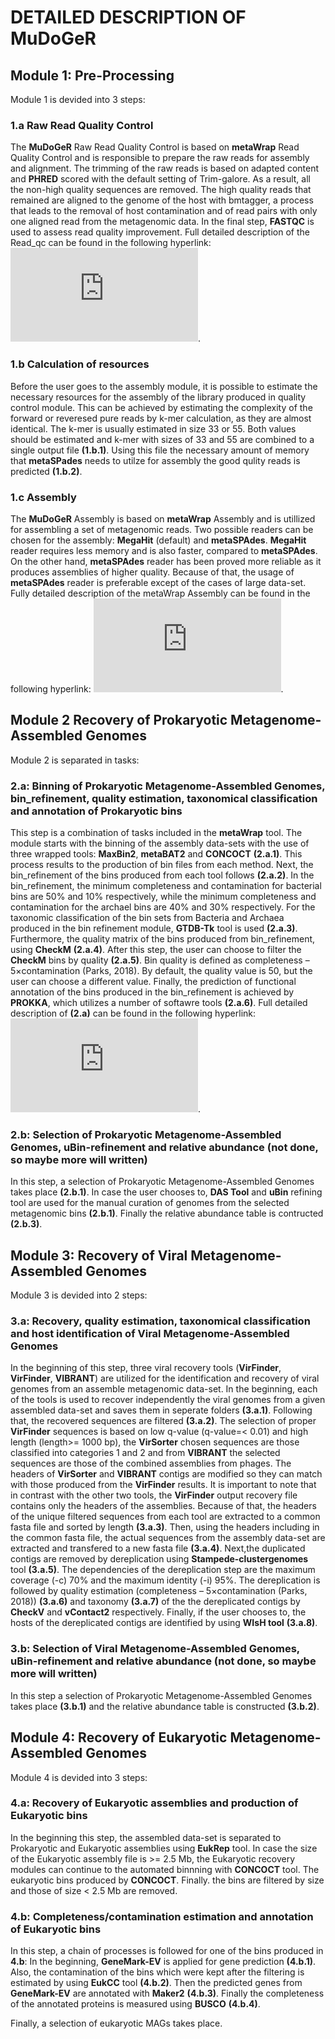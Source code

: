 # DETAILED DESCRIPTION OF MuDoGeR

## Module 1: Pre-Processing 
Module 1 is devided into 3 steps:

### 1.a Raw Read Quality Control
The **MuDoGeR** Raw Read Quality Control is based on **metaWrap** Read Quality Control and is responsible to prepare the raw reads for assembly and alignment. The trimming of the raw reads is based on adapted content and **PHRED** scored with the default setting of Trim-galore. As a result, all the non-high quality sequences are removed. The high quality reads that remained are aligned to the genome of the host with bmtagger, a process that leads to the removal of host contamination and of read pairs with only one aligned read from the metagenomic data. In the final step, **FASTQC** is used to assess read quality improvement. Full detailed description of the Read_qc can be found in the following hyperlink: ![metaWrap Read_qc](https://github.com/bxlab/metaWRAP/blob/master/Module_descriptions.md#read_qc).

### 1.b Calculation of resources 
Before the user goes to the assembly module, it is possible to estimate the necessary resources for the assembly of the library produced in quality control module. This can be achieved by estimating the complexity of the forward or reveresed pure reads by k-mer calculation, as they are almost identical. The k-mer is usually estimated in size 33 or 55. Both values should be estimated and  k-mer with sizes of 33 and 55 are combined to a single output file **(1.b.1)**. Using this file the necessary amount of memory that **metaSPades** needs to utilze for assembly the good qulity reads is predicted **(1.b.2)**.

### 1.c Assembly 
The **MuDoGeR** Assembly is based on **metaWrap** Assembly and is utillized for assembling a set of metagenomic reads. Two possible readers can be chosen for the assembly: **MegaHit** (default) and **metaSPAdes**. **MegaHit** reader requires less memory and is also faster, compared to **metaSPAdes**. On the other hand, **metaSPAdes** reader has been proved more reliable as it produces assemblies of higher quality. Because of that, the usage of **metaSPAdes** reader is preferable except of the cases of large data-set. Fully detailed description of the metaWrap Assembly can be found in the following hyperlink: ![metaWrap Assembly](https://github.com/bxlab/metaWRAP/blob/master/Module_descriptions.md#assembly).  

## Module 2 Recovery of Prokaryotic Metagenome-Assembled Genomes
Module 2 is separated in tasks:

### 2.a: Binning of Prokaryotic Metagenome-Assembled Genomes, bin_refinement, quality estimation, taxonomical classification and annotation of Prokaryotic bins

This step is a combination of tasks included in the **metaWrap** tool. The module starts with the binning of the assembly data-sets with the use of three wrapped tools: **MaxBin2**, **metaBAT2** and **CONCOCT** **(2.a.1)**. This process results to the production of bin files from each method. Next, the bin_refinement of the bins produced from each tool follows **(2.a.2)**. In the bin_refinement, the minimum completeness and contamination for bacterial bins are 50% and 10% respectively, while the minimum completeness and contamination for the archael bins are 40% and 30% respectively. For the taxonomic classification of the bin sets from Bacteria and Archaea produced in the bin refinement module, **GTDB-Tk** tool is used **(2.a.3)**. Furthermore, the quality matrix of the bins produced from bin_refinement, using **CheckM** **(2.a.4)**. After this step, the user can choose to filter the **CheckM** bins by quality **(2.a.5)**. Bin quality is defined as completeness – 5×contamination (Parks, 2018). By default, the quality value is 50, but the user can choose a different value. Finally, the prediction of functional annotation of the bins produced in the bin_refinement is achieved by **PROKKA**, which utilizes a number of softawre tools **(2.a.6)**. Full detailed description of **(2.a)** can be found in the following hyperlink: ![Detailed descriptions of each module](https://github.com/bxlab/metaWRAP/blob/master/Module_descriptions.md). 

### 2.b: Selection of Prokaryotic Metagenome-Assembled Genomes, uBin-refinement and relative abundance (not done, so maybe more will written)

In this step, a selection of Prokaryotic Metagenome-Assembled Genomes takes place **(2.b.1)**. In case the user chooses to, **DAS Tool** and **uBin** refining tool are used for the manual curation of genomes from the selected metagenomic bins **(2.b.1)**. Finally the relative abundance table is contructed **(2.b.3)**. 

## Module 3: Recovery of Viral Metagenome-Assembled Genomes
Module 3 is devided into 2 steps:

### **3.a**: Recovery, quality estimation, taxonomical classification and host identification of Viral Metagenome-Assembled Genomes

In the beginning of this step, three viral recovery tools (**VirFinder**, **VirFinder**, **VIBRANT**) are utilized for the identification and recovery of viral genomes from an assemble metagenomic data-set. In the beginning, each of the tools is used to recover independently the viral genomes from a given assembled data-set and saves them in seperate folders **(3.a.1)**.  Following that, the recovered sequences are filtered **(3.a.2)**. The selection of proper **VirFinder** sequences is based on low q-value (q-value=< 0.01) and high length (length>= 1000 bp), the **VirSorter** chosen sequences are those classified into categories 1 and 2 and from **VIBRANT** the selected sequences are those of the combined assemblies from phages. The headers of **VirSorter** and **VIBRANT** contigs are modified so they can match with those produced from the **VirFinder** results. It is important to note that in contrast with the other two tools, the **VirFinder** output recovery file contains only the headers of the assemblies. Because of that, the headers of the unique filtered sequences from each tool are extracted to a common fasta file and sorted by length **(3.a.3)**. Then, using the headers including in the common fasta file, the actual sequences from the assembly data-set are extracted and transfered to a new fasta file **(3.a.4)**. Next,the duplicated contigs are removed by dereplication using **Stampede-clustergenomes** tool **(3.a.5)**. The dependencies of the dereplication step are the maximum coverage (-c) 70% and the maximum identity (-i) 95%. The dereplication is followed by quality estimation (completeness – 5×contamination (Parks, 2018)) **(3.a.6)** and taxonomy **(3.a.7)** of the the dereplicated contigs by **CheckV** and **vContact2** respectively. Finally, if the user chooses to, the hosts of the dereplicated contigs are identified by using **WIsH tool** **(3.a.8)**.

### **3.b**: Selection of Viral Metagenome-Assembled Genomes, uBin-refinement and relative abundance (not done, so maybe more will written)

In this step a selection of Prokaryotic Metagenome-Assembled Genomes takes place **(3.b.1)** and the relative abundance table is constructed **(3.b.2)**.

## Module 4: Recovery of Eukaryotic Metagenome-Assembled Genomes
Module 4 is devided into 3 steps:

### 4.a: Recovery of Eukaryotic assemblies and production of Eukaryotic bins
In the beginning this step, the assembled data-set is separated to Prokaryotic and Eukaryotic assemblies using **EukRep** tool. In case the size of the Eukaryotic assembly file is >= 2.5 Mb, the Eukaryotic recovery modules can continue to the automated binnning with **CONCOCT** tool. The eukaryotic bins  produced by **CONCOCT**. Finally. the bins are filtered by size and those of size < 2.5 Mb are removed. 

### 4.b: Completeness/contamination estimation and annotation of Eukaryotic bins

In this step, a chain of processes is followed for one of the bins produced in **4.b**: In the beginning, **GeneMark-EV** is applied for gene prediction **(4.b.1)**. Also, the contamination of the bins which were kept after the filtering is estimated by using **EukCC** tool **(4.b.2)**. Then the predicted genes from **GeneMark-EV** are annotated with **Maker2** **(4.b.3)**. Finally the completeness of the annotated proteins is measured using **BUSCO** **(4.b.4)**. 

Finally, a selection of eukaryotic MAGs takes place.

